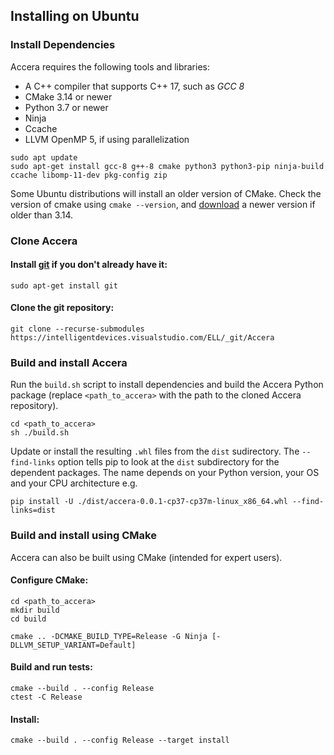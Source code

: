 [//]: # (Project: Accera)

## Installing on Ubuntu

### Install Dependencies

Accera requires the following tools and libraries:
* A C++ compiler that supports C++ 17, such as *GCC 8*
* CMake 3.14 or newer
* Python 3.7 or newer
* Ninja
* Ccache
* LLVM OpenMP 5, if using parallelization

```shell
sudo apt update
sudo apt-get install gcc-8 g++-8 cmake python3 python3-pip ninja-build ccache libomp-11-dev pkg-config zip
```

Some Ubuntu distributions will install an older version of CMake. Check the version of cmake using `cmake --version`, and [download](https://cmake.org/download/) a newer version if older than 3.14.

### Clone Accera

#### Install [git](https://git-scm.com/download) if you don't already have it:

```
sudo apt-get install git
```

#### Clone the git repository:

```shell
git clone --recurse-submodules https://intelligentdevices.visualstudio.com/ELL/_git/Accera
```

### Build and install Accera

Run the `build.sh` script to install dependencies and build the Accera Python package (replace `<path_to_accera>` with the path to the cloned Accera repository).

```shell
cd <path_to_accera>
sh ./build.sh
```

Update or install the resulting `.whl` files from the `dist` sudirectory. The `--find-links` option tells pip to look at the `dist` subdirectory for the dependent packages. 
The name depends on your Python version, your OS and your CPU architecture e.g.
```shell
pip install -U ./dist/accera-0.0.1-cp37-cp37m-linux_x86_64.whl --find-links=dist
```

### Build and install using CMake

Accera can also be built using CMake (intended for expert users).

#### Configure CMake:

```shell
cd <path_to_accera>
mkdir build
cd build

cmake .. -DCMAKE_BUILD_TYPE=Release -G Ninja [-DLLVM_SETUP_VARIANT=Default]
```

#### Build and run tests:

```shell
cmake --build . --config Release
ctest -C Release
```

#### Install:

```shell
cmake --build . --config Release --target install
```
